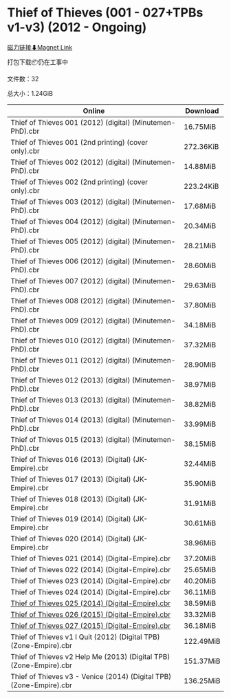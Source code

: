 # Thief of Thieves (001 - 027+TPBs v1-v3) (2012 - Ongoing)

[磁力链接⬇Magnet Link](magnet:?xt=urn:btih:3d44c689befb78325f5a45015bbd0fda6dba02ed&dn=Thief%20of%20Thieves%20%28001%20-%20027%2BTPBs%20v1-v3%29%20%282012%20-%20Ongoing%29)

打包下载📦仍在工事中

文件数：32

总大小：1.24GiB

Online | Download
--- | ---
Thief of Thieves 001 (2012) (digital) (Minutemen-PhD).cbr | 16.75MiB
Thief of Thieves 001 (2nd printing) (cover only).cbr | 272.36KiB
Thief of Thieves 002 (2012) (digital) (Minutemen-PhD).cbr | 14.88MiB
Thief of Thieves 002 (2nd printing) (cover only).cbr | 223.24KiB
Thief of Thieves 003 (2012) (digital) (Minutemen-PhD).cbr | 17.68MiB
Thief of Thieves 004 (2012) (digital) (Minutemen-PhD).cbr | 20.34MiB
Thief of Thieves 005 (2012) (digital) (Minutemen-PhD).cbr | 28.21MiB
Thief of Thieves 006 (2012) (digital) (Minutemen-PhD).cbr | 28.60MiB
Thief of Thieves 007 (2012) (digital) (Minutemen-PhD).cbr | 29.63MiB
Thief of Thieves 008 (2012) (digital) (Minutemen-PhD).cbr | 37.80MiB
Thief of Thieves 009 (2012) (digital) (Minutemen-PhD).cbr | 34.18MiB
Thief of Thieves 010 (2012) (digital) (Minutemen-PhD).cbr | 37.32MiB
Thief of Thieves 011 (2012) (digital) (Minutemen-PhD).cbr | 28.90MiB
Thief of Thieves 012 (2013) (digital) (Minutemen-PhD).cbr | 38.97MiB
Thief of Thieves 013 (2013) (digital) (Minutemen-PhD).cbr | 38.82MiB
Thief of Thieves 014 (2013) (digital) (Minutemen-PhD).cbr | 33.99MiB
Thief of Thieves 015 (2013) (digital) (Minutemen-PhD).cbr | 38.15MiB
Thief of Thieves 016 (2013) (Digital) (JK-Empire).cbr | 32.44MiB
Thief of Thieves 017 (2013) (Digital) (JK-Empire).cbr | 35.90MiB
Thief of Thieves 018 (2013) (Digital) (JK-Empire).cbr | 31.91MiB
Thief of Thieves 019 (2014) (Digital) (JK-Empire).cbr | 30.61MiB
Thief of Thieves 020 (2014) (Digital) (JK-Empire).cbr | 38.96MiB
Thief of Thieves 021 (2014) (Digital-Empire).cbr | 37.20MiB
Thief of Thieves 022 (2014) (Digital-Empire).cbr | 25.65MiB
Thief of Thieves 023 (2014) (Digital-Empire).cbr | 40.20MiB
Thief of Thieves 024 (2014) (Digital-Empire).cbr | 36.11MiB
[Thief of Thieves 025 (2014) (Digital-Empire).cbr](https://github.com/alicewish/markdown/blob/master/comic/Thief-of-Thieves-025-2014-Digital-Empire-cbr.md) | 38.59MiB
[Thief of Thieves 026 (2015) (Digital-Empire).cbr](https://github.com/alicewish/markdown/blob/master/comic/Thief-of-Thieves-026-2015-Digital-Empire-cbr.md) | 33.32MiB
[Thief of Thieves 027 (2015) (Digital-Empire).cbr](https://github.com/alicewish/markdown/blob/master/comic/Thief-of-Thieves-027-2015-Digital-Empire-cbr.md) | 36.18MiB
Thief of Thieves v1 I Quit (2012) (Digital TPB) (Zone-Empire).cbr | 122.49MiB
Thief of Thieves v2 Help Me (2013) (Digital TPB) (Zone-Empire).cbr | 151.37MiB
Thief of Thieves v3 - Venice (2014) (Digital TPB) (Zone-Empire).cbr | 136.25MiB